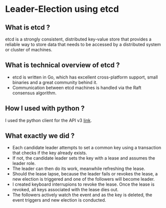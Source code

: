 # Leader-Election using etcd 

## What is etcd ?

etcd is a strongly consistent, distributed key-value store that provides a reliable way to store data that needs to be accessed by a distributed system or cluster of machines.

## What is technical overview of etcd ?

  * etcd is written in Go, which has excellent cross-platform support, small binaries and a great community behind it. 
  * Communication between etcd machines is handled via the Raft consensus algorithm.

## How I used with python ?

I used the python client for the API v3 [link](https://python-etcd3.readthedocs.io/en/latest/readme.html). 

## What exactly we did ?

  * Each candidate leader attempts to set a common key using a transaction that checks if the key already exists.
  * If not, the candidate leader sets the key with a lease and assumes the leader role.
  * The leader can then do its work, meanwhile refreshing the lease.
  * Should the lease lapse, because the leader fails or revokes the lease, a new election is triggered and one of the followers will become leader.
  * I created keyboard interrupions to revoke the lease. Once the lease is revoked, all keys associated with the lease dies out.
  * The followers actively watch the event and as the key is deleted, the event triggers and new election is conducted.
  
